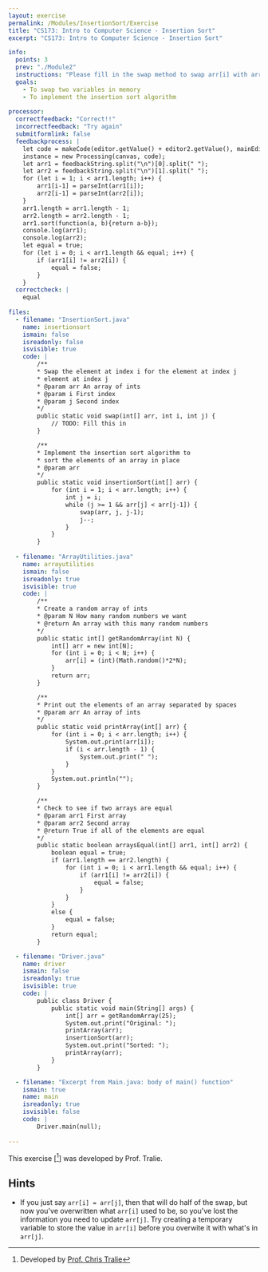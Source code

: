 ```yaml
---
layout: exercise
permalink: /Modules/InsertionSort/Exercise
title: "CS173: Intro to Computer Science - Insertion Sort"
excerpt: "CS173: Intro to Computer Science - Insertion Sort"

info:
  points: 3
  prev: "./Module2"
  instructions: "Please fill in the swap method to swap arr[i] with arr[j]. Below is some of the code we wrote in the video to setup random arrays, as well as skeleton code for insertion sort. The main method fills in a random array, prints that array, calls the insertionSort method, and then prints the result. Once this method works properly, your insertion sort code will properly sort the array. At this point, a survey will pop up. Please input your name, and also copy in the code that you wrote in the swap method"
  goals:
    - To swap two variables in memory
    - To implement the insertion sort algorithm
    
processor:  
  correctfeedback: "Correct!!" 
  incorrectfeedback: "Try again"
  submitformlink: false
  feedbackprocess: | 
    let code = makeCode(editor.getValue() + editor2.getValue(), mainEditor.getValue());
    instance = new Processing(canvas, code);
    let arr1 = feedbackString.split("\n")[0].split(" ");
    let arr2 = feedbackString.split("\n")[1].split(" ");
    for (let i = 1; i < arr1.length; i++) {
        arr1[i-1] = parseInt(arr1[i]);
        arr2[i-1] = parseInt(arr2[i]);
    }
    arr1.length = arr1.length - 1;
    arr2.length = arr2.length - 1;
    arr1.sort(function(a, b){return a-b});
    console.log(arr1);
    console.log(arr2);
    let equal = true;
    for (let i = 0; i < arr1.length && equal; i++) {
        if (arr1[i] != arr2[i]) {
            equal = false;
        }
    }
  correctcheck: |
    equal
 
files:
  - filename: "InsertionSort.java"
    name: insertionsort
    ismain: false
    isreadonly: false
    isvisible: true
    code: |
        /**
        * Swap the element at index i for the element at index j
        * element at index j
        * @param arr An array of ints
        * @param i First index
        * @param j Second index
        */
        public static void swap(int[] arr, int i, int j) {
            // TODO: Fill this in
        }

        /**
        * Implement the insertion sort algorithm to
        * sort the elements of an array in place
        * @param arr 
        */
        public static void insertionSort(int[] arr) {
            for (int i = 1; i < arr.length; i++) {
                int j = i;
                while (j >= 1 && arr[j] < arr[j-1]) {
                    swap(arr, j, j-1);
                    j--;
                }
            }
        }
    
  - filename: "ArrayUtilities.java"
    name: arrayutilities
    ismain: false
    isreadonly: true
    isvisible: true
    code: |
        /**
        * Create a random array of ints
        * @param N How many random numbers we want
        * @return An array with this many random numbers
        */
        public static int[] getRandomArray(int N) {
            int[] arr = new int[N];
            for (int i = 0; i < N; i++) {
                arr[i] = (int)(Math.random()*2*N);
            }
            return arr;
        }

        /**
        * Print out the elements of an array separated by spaces
        * @param arr An array of ints
        */
        public static void printArray(int[] arr) {
            for (int i = 0; i < arr.length; i++) {
                System.out.print(arr[i]);
                if (i < arr.length - 1) {
                    System.out.print(" ");
                }
            }
            System.out.println("");
        }

        /**
        * Check to see if two arrays are equal
        * @param arr1 First array
        * @param arr2 Second array
        * @return True if all of the elements are equal
        */
        public static boolean arraysEqual(int[] arr1, int[] arr2) {
            boolean equal = true;
            if (arr1.length == arr2.length) {
                for (int i = 0; i < arr1.length && equal; i++) {
                    if (arr1[i] != arr2[i]) {
                        equal = false;
                    }
                }
            }
            else {
                equal = false;
            }
            return equal;
        }

  - filename: "Driver.java"
    name: driver
    ismain: false
    isreadonly: true
    isvisible: true
    code: | 
        public class Driver {
            public static void main(String[] args) {
                int[] arr = getRandomArray(25);
                System.out.print("Original: ");
                printArray(arr);
                insertionSort(arr);
                System.out.print("Sorted: ");
                printArray(arr);
            }
        }    

  - filename: "Excerpt from Main.java: body of main() function"
    ismain: true
    name: main
    isreadonly: true
    isvisible: false
    code: |
        Driver.main(null);
        
---
```


This exercise \[[^1]\] was developed by Prof. Tralie.

## Hints

* If you just say `arr[i] = arr[j]`, then that will do half of the swap, but now you've overwritten what `arr[i]` used to be, so you've lost the information you need to update `arr[j]`. Try creating a temporary variable to store the value in `arr[i]` before you overwite it with what's in `arr[j]`.

[^1]: Developed by [Prof. Chris Tralie](https://www.ursinus.edu/live/profiles/4502-christopher-j-tralie)